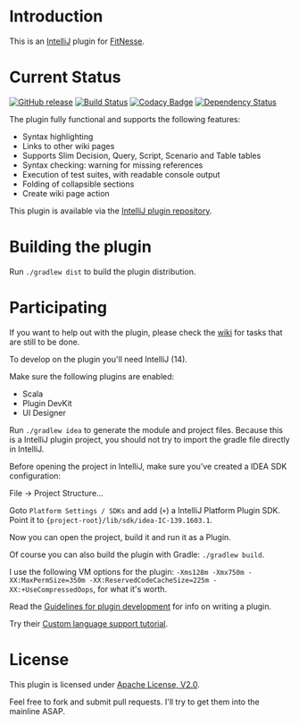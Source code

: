 Introduction
===========

This is an [IntelliJ] plugin for [FitNesse].

Current Status
===========
[![GitHub release][gh-release-badge]](gh-release) [![Build Status][travis-ci-badge]][travis-ci] [![Codacy Badge][codacy-badge]][codacy] [![Dependency Status][versioneye-badge]][versioneye]


The plugin fully functional and supports the following features:

 * Syntax highlighting
 * Links to other wiki pages
 * Supports Slim Decision, Query, Script, Scenario and Table tables
 * Syntax checking: warning for missing references
 * Execution of test suites, with readable console output
 * Folding of collapsible sections
 * Create wiki page action

This plugin is available via the [IntelliJ plugin repository].

Building the plugin
===================

Run `./gradlew dist` to build the plugin distribution.

Participating
=============

If you want to help out with the plugin, please check the [wiki] for tasks that are still to be done.

To develop on the plugin you'll need IntelliJ (14).

Make sure the following plugins are enabled:

 * Scala
 * Plugin DevKit
 * UI Designer

Run `./gradlew idea` to generate the module and project files. Because this is a IntelliJ plugin project, you should
not try to import the gradle file directly in IntelliJ.

Before opening the project in IntelliJ, make sure you've created a IDEA SDK configuration:

   File -> Project Structure...

Goto `Platform Settings / SDKs` and add (`+`) a IntelliJ Platform Plugin SDK. Point it to `{project-root}/lib/sdk/idea-IC-139.1603.1`.

Now you can open the project, build it and run it as a Plugin.

Of course you can also build the plugin with Gradle: `./gradlew build`.

I use the following VM options for the plugin: `-Xms128m -Xmx750m -XX:MaxPermSize=350m -XX:ReservedCodeCacheSize=225m -XX:+UseCompressedOops`, for what it's worth.

Read the [Guidelines for plugin development] for info on writing a plugin.

Try their [Custom language support tutorial].


License
=======

This plugin is licensed under [Apache License, V2.0].

Feel free to fork and submit pull requests. I'll try to get them into the mainline ASAP.

[IntelliJ]: http://www.jetbrains.com/idea/
[Fitnesse]: http://www.fitnesse.org/
[IntelliJ plugin repository]: https://plugins.jetbrains.com/plugin/7908
[Guidelines for plugin development]: https://www.jetbrains.com/idea/help/plugin-development-guidelines.html
[Custom language support tutorial]: https://confluence.jetbrains.com/display/IntelliJIDEA/Custom+Language+Support
[wiki]: https://github.com/amolenaar/idea-fitnesse/wiki
[Apache License, V2.0]: http://www.apache.org/licenses/LICENSE-2.0

[gh-release-badge]: https://img.shields.io/github/release/gshakhn/idea-fitnesse.svg
[gh-release]: https://github.com/gshakhn/idea-fitnesse/releases
[travis-ci-badge]: https://travis-ci.org/gshakhn/idea-fitnesse.svg
[travis-ci]: https://travis-ci.org/gshakhn/idea-fitnesse
[codacy-badge]: https://www.codacy.com/project/badge/655882f037764ee195733a479e0eaaa6
[codacy]: https://www.codacy.com/app/gshakhn/idea-fitnesse
[versioneye-badge]: https://www.versioneye.com/user/projects/554989f65d4f9a0b990012e5/badge.svg?style=flat
[versioneye]: https://www.versioneye.com/user/projects/554989f65d4f9a0b990012e5

